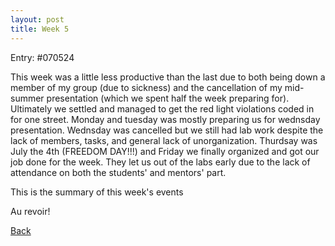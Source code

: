 ```yaml
---
layout: post
title: Week 5
---
```


Entry: #070524

This week was a little less productive than the last due to both being down a member of my group (due to sickness) and the cancellation of my mid-summer presentation (which we spent half the week preparing for). Ultimately we settled and managed to get the red light violations coded in for one street. Monday and tuesday was mostly preparing us for wednsday presentation. Wednsday was cancelled but we still had lab work despite the lack of members, tasks, and general lack of unorganization. 
Thurdsay was July the 4th (FREEDOM DAY!!!) and Friday we finally organized and got our job done for the week. They let us out of the labs early due to the lack of attendance on both the students' and mentors' part. 

This is the summary of this week's events

Au revoir!

[Back](./)
